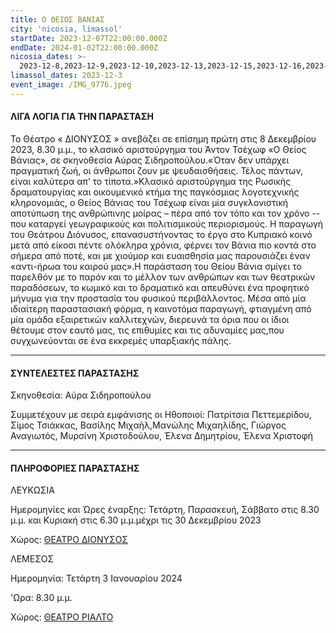 ```yaml
---
title: Ο ΘΕΙΟΣ ΒΑΝΙΑΣ
city: 'nicosia, limassol'
startDate: 2023-12-07T22:00:00.000Z
endDate: 2024-01-02T22:00:00.000Z
nicosia_dates: >-
  2023-12-8,2023-12-9,2023-12-10,2023-12-13,2023-12-15,2023-12-16,2023-12-17,2023-12-20,2023-12-22,2023-12-23,2023-12-24,2023-12-27,2023-12-28,2023-12-30
limassol_dates: 2023-12-3
event_image: /IMG_9776.jpeg
---
```


#### ΛΙΓΑ ΛΟΓΙΑ ΓΙΑ ΤΗΝ ΠΑΡΑΣΤΑΣΗ

Το Θέατρο «	ΔΙΟΝΥΣΟΣ	» ανεβάζει σε επίσημη πρώτη στις 8 Δεκεμβρίου 2023, 8.30 μ.μ., το κλασικό αριστούργημα του Άντον Τσέχωφ «Ο Θείος Βάνιας», σε σκηνοθεσία Αύρας Σιδηροπούλου.«Όταν δεν υπάρχει πραγματική ζωή, οι άνθρωποι ζουν με ψευδαισθήσεις. Τέλος πάντων, είναι καλύτερα απ’ το τίποτα.»Κλασικό	αριστούργημα	της Ρωσικής	δραματουργίας	και οικουμενικό	κτήμα της παγκόσμιας	λογοτεχνικής κληρονομιάς, ο Θείος Βάνιας του Τσέχωφ είναι μία συγκλονιστική αποτύπωση της ανθρώπινης μοίρας – πέρα από τον τόπο και τον χρόνο -- που καταργεί γεωγραφικούς και πολιτισμικούς περιορισμούς. Η παραγωγή του Θεάτρου Διόνυσος, επανασυστήνοντας το έργο στο Κυπριακό κοινό μετά από είκοσι πέντε ολόκληρα χρόνια, φέρνει τον Βάνια πιο κοντά στο σήμερα από ποτέ, και με χιούμορ και ευαισθησία μας παρουσιάζει έναν «αντι-ήρωα του καιρoύ μας».Η παράσταση του Θείου Βάνια σμίγει το παρελθόν με το παρόν και το μέλλον των ανθρώπων και των θεατρικών παραδόσεων, το κωμικό και το δραματικό και απευθύνει ένα προφητικό μήνυμα για την προστασία του φυσικού περιβάλλοντος. Μέσα από μία ιδιαίτερη παραστασιακή φόρμα, η καινοτόμα παραγωγή, φτιαγμένη από μία ομάδα εξαιρετικών καλλιτεχνών, διερευνά τα όρια που οι ίδιοι θέτουμε στον εαυτό μας, τις επιθυμίες και τις αδυναμίες μας,που συγχωνεύονται σε ένα εκκρεμές υπαρξιακής πάλης.

***

#### ΣΥΝΤΕΛΕΣΤΕΣ ΠΑΡΑΣΤΑΣΗΣ

Σκηνοθεσία: Αύρα Σιδηροπούλου

Συμμετέχουν με σειρά εμφάνισης οι Ηθοποιοί:	Πατρίτσια Πεττεμερίδου, Σίμος Τσιάκκας, Βασίλης Μιχαήλ,Μανώλης Μιχαηλίδης, Γιώργος Αναγιωτός, Μυρσίνη Χριστοδούλου, Έλενα Δημητρίου, Έλενα Χριστοφή

***

#### ΠΛΗΡΟΦΟΡΙΕΣ ΠΑΡΑΣΤΑΣΗΣ

ΛΕΥΚΩΣΙΑ

Ημερομηνίες και Ώρες έναρξης:  Τετάρτη, Παρασκευή, Σάββατο στις 8.30 μ.μ. και Κυριακή στις 6.30 μ.μ.μέχρι τις 30 Δεκεμβρίου 2023

Χώρος: [ΘΕΑΤΡΟ ΔΙΟΝΥΣΟΣ](https://www.google.com/maps/place/%CE%B8%CE%B5%CE%B1%CF%84%CF%81%CE%BF+%CE%94%CE%B9%CE%BF%CE%BD%CF%85%CF%83%CE%BF%CF%82/@35.1686267,33.3553111,17z/data=!3m1!4b1!4m6!3m5!1s0x14de175732dbde29:0x4af3518ddb9b13c2!8m2!3d35.1686267!4d33.357886!16s%2Fg%2F1tfv7bzl?entry=ttu)

ΛΕΜΕΣΟΣ

Ημερομηνία: Τετάρτη 3 Ιανουαρίου 2024

'Ωρα: 8.30 μ.μ.

Χώρος: [ΘΕΑΤΡΟ ΡΙΑΛΤΟ](https://www.google.com/maps/place/Rialto+Theatre/@34.679538,33.0432363,17z/data=!3m1!4b1!4m6!3m5!1s0x14e7331ab1ec9197:0xdf6e42bed1d077b1!8m2!3d34.679538!4d33.0458112!16s%2Fg%2F1xb0n5zr?entry=ttu)
